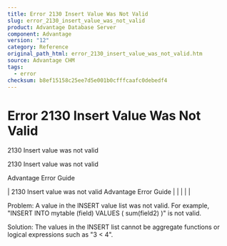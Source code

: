 ```yaml
---
title: Error 2130 Insert Value Was Not Valid
slug: error_2130_insert_value_was_not_valid
product: Advantage Database Server
component: Advantage
version: "12"
category: Reference
original_path_html: error_2130_insert_value_was_not_valid.htm
source: Advantage CHM
tags:
  - error
checksum: b8ef15158c25ee7d5e001b0cfffcaafc0debedf4
---
```


# Error 2130 Insert Value Was Not Valid

2130 Insert value was not valid

2130 Insert value was not valid

Advantage Error Guide

| 2130 Insert value was not valid  Advantage Error Guide |  |  |  |  |

Problem: A value in the INSERT value list was not valid. For example, "INSERT INTO mytable (field) VALUES ( sum(field2) )" is not valid.

Solution: The values in the INSERT list cannot be aggregate functions or logical expressions such as "3 < 4".
